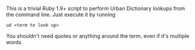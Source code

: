 This is a trivial Ruby 1.9+ script to perform Urban Dictionary lookups from the
command line.  Just execute it by running

`ud <term to look up>`

You shouldn't need quotes or anything around the term, even if it's multiple
words.
